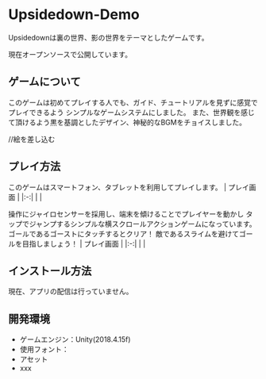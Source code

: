 # Upsidedown-Demo
Upsidedownは裏の世界、影の世界をテーマとしたゲームです。

現在オープンソースで公開しています。

## ゲームについて
このゲームは初めてプレイする人でも、ガイド、チュートリアルを見ずに感覚でプレイできるよう
シンプルなゲームシステムにしました。
また、世界観を感じて頂けるよう黒を基調としたデザイン、神秘的なBGMをチョイスしました。

//絵を差し込む

## プレイ方法
このゲームはスマートフォン、タブレットを利用してプレイします。
| プレイ画面 |
|:-:|
|   |

操作にジャイロセンサーを採用し、端末を傾けることでプレイヤーを動かし
タップでジャンプするシンプルな横スクロールアクションゲームになっています。
ゴールであるゴーストにタッチするとクリア！
敵であるスライムを避けてゴールを目指しましょう！
| プレイ画面 |
|:-:|
|   |

## インストール方法
現在、アプリの配信は行っていません。

## 開発環境
* ゲームエンジン：Unity(2018.4.15f)
* 使用フォント：
* アセット
 * xxx
